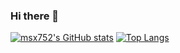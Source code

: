 ### Hi there 👋

<!--
**erdemarslan/erdemarslan** is a ✨ _special_ ✨ repository because its `README.md` (this file) appears on your GitHub profile.

Here are some ideas to get you started:

- 🔭 I’m currently working on ...
- 🌱 I’m currently learning ...
- 👯 I’m looking to collaborate on ...
- 🤔 I’m looking for help with ...
- 💬 Ask me about ...
- 📫 How to reach me: ...
- 😄 Pronouns: ...
- ⚡ Fun fact: ...
-->
[![msx752's GitHub stats](https://github-readme-stats.vercel.app/api?username=erdemarslan&count_private=true&include_all_commits=true&hide=contribs&show_icons=true&theme=dark)](https://github.com/erdemarslan)
[![Top Langs](https://github-readme-stats.vercel.app/api/top-langs/?username=erdemarslan&exclude_repo=erdemarslan.github.io,free-for-dev&layout=compact&langs_count=8&theme=dark)](https://github.com/erdemarslan)
